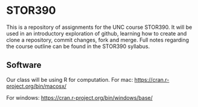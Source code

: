 # STOR390
This is a repository of assignments for the UNC course STOR390. It will be used in an introductory exploration of github, learning how to create and clone a repository, commit changes, fork and merge. Full notes regarding the course outline can be found in the STOR390 syllabus.

## Software
Our class will be using R for computation.
For mac: https://cran.r-project.org/bin/macosx/

For windows: https://cran.r-project.org/bin/windows/base/
